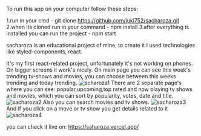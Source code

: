To run this app on your computer follow these steps:

1.run in your cmd - git clone  https://github.com/luki752/sacharoza.git
2.when its cloned run in your command - npm install
3.after everything is installed you can run the project - npm start

sacharoza is an educational project of mine, to create it I used technologies like styled-components, react.

It's my first react-related project, unfortunately it's not working on phones. On bigger screens it work's nicely.
On main page you can see this week's trending tv-shows and movies, you can choose between this weeks trending and today trending. 
![scharoza1](https://user-images.githubusercontent.com/58302409/106914259-1fbe6180-6705-11eb-9eef-5c7604f238d9.png)
There are 2 separate page's where you can see: popular,upcoming,top rated and now playing tv shows and movies, which you can sort by popularity, votes, date and title. 
![sacharoza2](https://user-images.githubusercontent.com/58302409/106914677-8b083380-6705-11eb-8697-eb6f3e9d8cfc.png)
Also you can search movies and tv shows.
![sacharoza3](https://user-images.githubusercontent.com/58302409/106914831-b0953d00-6705-11eb-856a-df9d6a2c2de3.png)
And if you click on a move or tv show you get details related to it
![sacharoza4](https://user-images.githubusercontent.com/58302409/106915092-f18d5180-6705-11eb-8972-a1954397ca35.png)


you can check it live on: https://saharoza.vercel.app/
